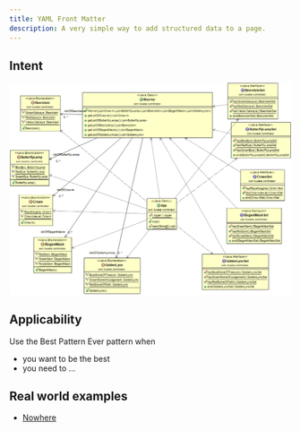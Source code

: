 ```yaml
---
title: YAML Front Matter
description: A very simple way to add structured data to a page.
---
```



## Intent

![alt text](./etc/combinator.png)

## Applicability
Use the Best Pattern Ever pattern when

* you want to be the best
* you need to ...

## Real world examples

* [Nowhere](http://no.where.com)
